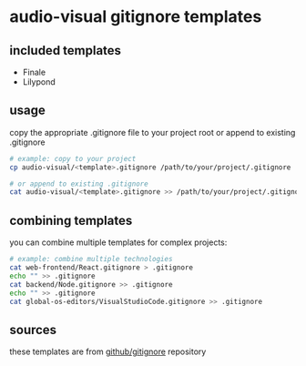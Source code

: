 ﻿# audio-visual gitignore templates

## included templates

- Finale
- Lilypond


## usage

copy the appropriate .gitignore file to your project root or append to existing .gitignore

```bash
# example: copy to your project
cp audio-visual/<template>.gitignore /path/to/your/project/.gitignore

# or append to existing .gitignore
cat audio-visual/<template>.gitignore >> /path/to/your/project/.gitignore
```

## combining templates

you can combine multiple templates for complex projects:

```bash
# example: combine multiple technologies
cat web-frontend/React.gitignore > .gitignore
echo "" >> .gitignore
cat backend/Node.gitignore >> .gitignore
echo "" >> .gitignore
cat global-os-editors/VisualStudioCode.gitignore >> .gitignore
```

## sources

these templates are from [github/gitignore](https://github.com/github/gitignore) repository
